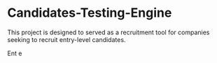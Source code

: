 # Candidates-Testing-Engine
This project is designed to served as a recruitment tool for companies seeking to recruit entry-level candidates.

Ent e
